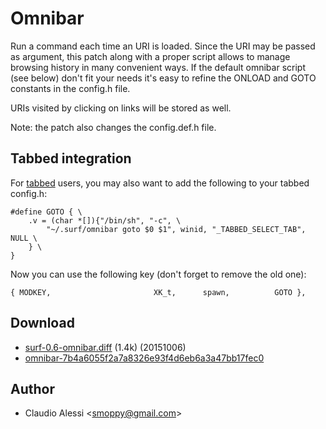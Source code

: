 Omnibar
=======
Run a command each time an URI is loaded. Since the URI may be passed as
argument, this patch along with a proper script allows to manage browsing
history in many convenient ways. If the default omnibar script (see below)
don't fit your needs it's easy to refine the ONLOAD and GOTO constants in the
config.h file.

URIs visited by clicking on links will be stored as well.

Note: the patch also changes the config.def.h file.

Tabbed integration
------------------
For [tabbed](http://tools.suckless.org/tabbed/) users, you may also want to add
the following to your tabbed config.h:

	#define GOTO { \
		.v = (char *[]){"/bin/sh", "-c", \
			"~/.surf/omnibar goto $0 $1", winid, "_TABBED_SELECT_TAB", NULL \
		} \
	}

Now you can use the following key (don't forget to remove the old one):

	{ MODKEY,                       XK_t,      spawn,          GOTO },


Download
--------
* [surf-0.6-omnibar.diff](surf-0.6-omnibar.diff) (1.4k) (20151006)
* [omnibar-7b4a6055f2a7a8326e93f4d6eb6a3a47bb17fec0](https://github.com/clamiax/.surf/blob/7b4a6055f2a7a8326e93f4d6eb6a3a47bb17fec0/omnibar)

Author
------
* Claudio Alessi <[smoppy@gmail.com](mailto:smoppy@gmail.com)>
